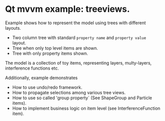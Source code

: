 # Qt mvvm example: treeviews.

Example shows how to represent the model using trees with different layouts.

+ Two column tree with standard `property name` and `property value` layout.
+ Tree when only top level items are shown.
+ Tree with only property items shown.

The model is a collection of toy items, representing layers, multy-layers, interference
functions etc.

Additionally, example demonstrates

+ How to use undo/redo framework.
+ How to propagate selections among various tree views.
+ How to use so called 'group property` (See ShapeGroup and Particle items).
+ How to implement business logic on item level (see InterferenceFunction item).

